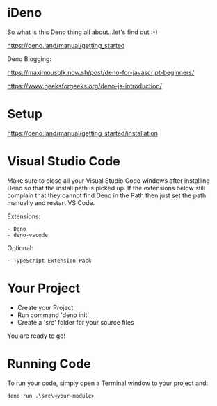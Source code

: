 # iDeno
So what is this Deno thing all about...let's find out :-)

https://deno.land/manual/getting_started

Deno Blogging:

https://maximousblk.now.sh/post/deno-for-javascript-beginners/

https://www.geeksforgeeks.org/deno-js-introduction/


# Setup

https://deno.land/manual/getting_started/installation


# Visual Studio Code
Make sure to close all your Visual Studio Code windows after installing Deno so that the install path is picked up. If the extensions below still complain that
they cannot find Deno in the Path then just set the path manually and restart VS Code.

Extensions:

    - Deno
    - deno-vscode

Optional:

    - TypeScript Extension Pack

# Your Project

- Create your Project
- Run command 'deno init'
- Create a 'src' folder for your source files

You are ready to go!

# Running Code
To run your code, simply open a Terminal window to your project and:

    deno run .\src\<your-module>